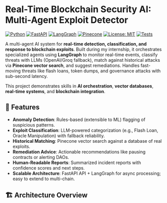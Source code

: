 # Real-Time Blockchain Security AI: Multi-Agent Exploit Detector

[![Python](https://img.shields.io/badge/Python-3.9%2B-blue)](https://www.python.org/)
[![FastAPI](https://img.shields.io/badge/FastAPI-0.104%2B-brightgreen)](https://fastapi.tiangolo.com/)
[![LangGraph](https://img.shields.io/badge/LangGraph-0.1%2B-orange)](https://langchain-ai.github.io/langgraph/)
[![Pinecone](https://img.shields.io/badge/Pinecone-Vector-DB-purple)](https://www.pinecone.io/)
[![License: MIT](https://img.shields.io/badge/License-MIT-yellow.svg)](https://opensource.org/licenses/MIT)
[![Tests](https://img.shields.io/badge/Tests-Passing-green)](https://github.com/yourusername/blockchain-security-ai/actions)

A multi-agent AI system for **real-time detection, classification, and response to blockchain exploits**. Built during my internship, it orchestrates specialized agents using **LangGraph** to monitor real-time events, classify threats with LLMs (OpenAI/Groq fallback), match against historical attacks via **Pinecone vector search**, and suggest remediations. Handles fast-moving threats like flash loans, token dumps, and governance attacks with sub-second latency.

This project demonstrates skills in **AI orchestration**, **vector databases**, **real-time systems**, and **blockchain integration**.

## 🎯 Features
- **Anomaly Detection**: Rules-based (extensible to ML) flagging of suspicious patterns.
- **Exploit Classification**: LLM-powered categorization (e.g., Flash Loan, Oracle Manipulation) with fallback reliability.
- **Historical Matching**: Pinecone vector search against a database of real exploits.
- **Remediation Advice**: Actionable recommendations like pausing contracts or alerting DAOs.
- **Human-Readable Reports**: Summarized incident reports with confidence scores and next steps.
- **Scalable Architecture**: FastAPI API + LangGraph for async processing; easy to extend to multi-chain.

## 🏗️ Architecture Overview
